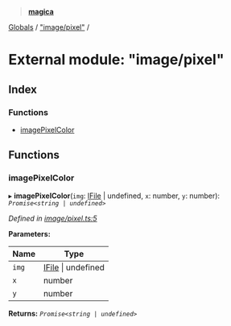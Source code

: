 > **[magica](../README.md)**

[Globals](../README.md) / ["image/pixel"](_image_pixel_.md) /

# External module: "image/pixel"

## Index

### Functions

* [imagePixelColor](_image_pixel_.md#imagepixelcolor)

## Functions

###  imagePixelColor

▸ **imagePixelColor**(`img`: [IFile](../interfaces/_types_.ifile.md) | undefined, `x`: number, `y`: number): *`Promise<string | undefined>`*

*Defined in [image/pixel.ts:5](https://github.com/cancerberoSgx/magica/blob/7866695/src/image/pixel.ts#L5)*

**Parameters:**

Name | Type |
------ | ------ |
`img` | [IFile](../interfaces/_types_.ifile.md) \| undefined |
`x` | number |
`y` | number |

**Returns:** *`Promise<string | undefined>`*
